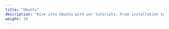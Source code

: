 ```yaml
---
title: "Ubuntu"
description: "Dive into Ubuntu with our tutorials. From installation to system customization, explore the versatility of Ubuntu. Learn about package management, desktop environments, and server administration. Whether for personal or professional use, Ubuntu tutorials await."
weight: 10
---
```

